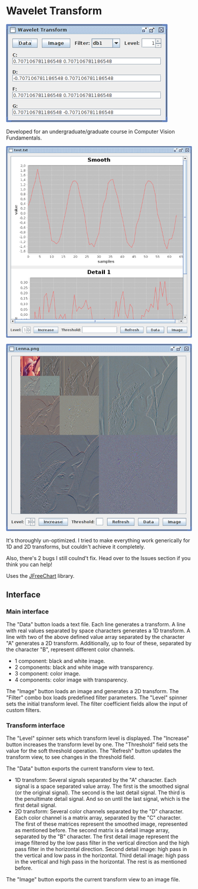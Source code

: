# Wavelet Transform

![main GUI](image/GUI/main.png)

Developed for an undergraduate/graduate course in Computer Vision Fundamentals.

![1D transform GUI](image/GUI/transform/1D.png)

![2D transform GUI; I didn't actually wanted to use Lena because of sexism and what not, but the image was readily available and there are Wavelet transforms of this image on Google Images, so it's easy to compare results](image/GUI/transform/2D.png)

It's thoroughly un-optimized. I tried to make everything work generically for 1D and 2D transforms, but couldn't achieve it completely.

Also, there's 2 bugs I still coulnd't fix. Head over to the Issues section if you think you can help!

Uses the [JFreeChart](http://www.jfree.org/jfreechart/) library.

## Interface

### Main interface

The "Data" button loads a text file. Each line generates a transform.
A line with real values separated by space characters generates a 1D transform.
A line with two of the above defined value array separated by the character "A" generates a 2D transform. Additionally, up to four of these, separated by the character "B", represent different color channels.

* 1 component: black and white image.
* 2 components: black and white image with transparency.
* 3 component: color image.
* 4 components: color image with transparency.

The "Image" button loads an image and generates a 2D transform.
The "Filter" combo box loads predefined filter parameters.
The "Level" spinner sets the initial transform level.
The filter coefficient fields allow the input of custom filters.

### Transform interface

The "Level" spinner sets which transform level is displayed.
The "Increase" button increases the transform level by one.
The "Threshold" field sets the value for the soft threshold operation.
The "Refresh" button updates the transform view, to see changes in the threshold field.

The "Data" button exports the current transform view to text.
* 1D transform: Several signals separated by the "A" character. Each signal is a space separated value array. The first is the smoothed signal (or the original signal). The second is the last detail signal. The third is the penultimate detail signal. And so on until the last signal, which is the first detail signal.
* 2D transform: Several color channels separated by the "D" character. Each color channel is a matrix array, separated by the "C" character. The first of these matrices represent the smoothed image, represented as mentioned before. The second matrix is a detail image array, separated by the "B" character. The first detail image represent the image filtered by the low pass filter in the vertical direction and the high pass filter in the horizontal direction. Second detail image: high pass in the vertical and low pass in the horizontal. Third detail image: high pass in the vertical and high pass in the horizontal. The rest is as mentioned before.

The "Image" button exports the current transform view to an image file.
